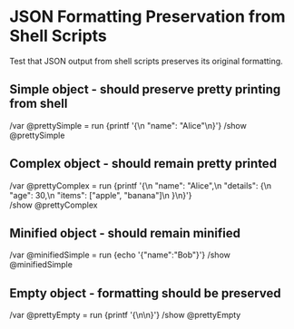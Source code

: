 # JSON Formatting Preservation from Shell Scripts

Test that JSON output from shell scripts preserves its original formatting.

## Simple object - should preserve pretty printing from shell
/var @prettySimple = run {printf '{\n  "name": "Alice"\n}'}
/show @prettySimple

## Complex object - should remain pretty printed
/var @prettyComplex = run {printf '{\n  "name": "Alice",\n  "details": {\n    "age": 30,\n    "items": ["apple", "banana"]\n  }\n}'}  
/show @prettyComplex

## Minified object - should remain minified
/var @minifiedSimple = run {echo '{"name":"Bob"}'}
/show @minifiedSimple

## Empty object - formatting should be preserved
/var @prettyEmpty = run {printf '{\n\n}'}
/show @prettyEmpty